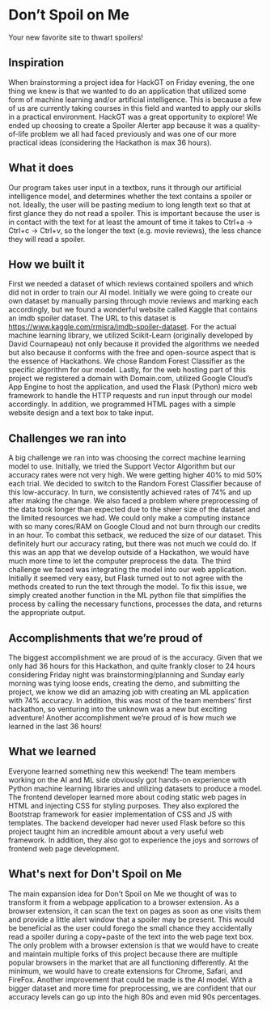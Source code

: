 # Don’t Spoil on Me
Your new favorite site to thwart spoilers!

## Inspiration
When brainstorming a project idea for HackGT on Friday evening, the one thing we knew is that we wanted to do an application that utilized some form of machine learning and/or artificial intelligence. This is because a few of us are currently taking courses in this field and wanted to apply our skills in a practical environment. HackGT was a great opportunity to explore! We ended up choosing to create a Spoiler Alerter app because it was a quality-of-life problem we all had faced previously and was one of our more practical ideas (considering the Hackathon is max 36 hours).

## What it does
Our program takes user input in a textbox, runs it through our artificial intelligence model, and determines whether the text contains a spoiler or not. Ideally, the user will be pasting medium to long length text so that at first glance they do not read a spoiler. This is important because the user is in contact with the text for at least the amount of time it takes to Ctrl+a → Ctrl+c → Ctrl+v, so the longer the text (e.g. movie reviews), the less chance they will read a spoiler.

## How we built it
First we needed a dataset of which reviews contained spoilers and which did not in order to train our AI model. Initially we were going to create our own dataset by manually parsing through movie reviews and marking each accordingly, but we found a wonderful website called Kaggle that contains an imdb spoiler dataset. The URL to this dataset is https://www.kaggle.com/rmisra/imdb-spoiler-dataset. For the actual machine learning library, we utilized Scikit-Learn (originally developed by David Cournapeau) not only because it provided the algorithms we needed but also because it conforms with the free and open-source aspect that is the essence of Hackathons. We chose Random Forest Classifier as the specific algorithm for our model. Lastly, for the web hosting part of this project we registered a domain with Domain.com, utilized Google Cloud’s App Engine to host the application, and used the Flask (Python) micro web framework to handle the HTTP requests and run input through our model accordingly. In addition, we programmed HTML pages with a simple website design and a text box to take input.

## Challenges we ran into
A big challenge we ran into was choosing the correct machine learning model to use. Initially, we tried the Support Vector Algorithm but our accuracy rates were not very high. We were getting higher 40% to mid 50% each trial. We decided to switch to the Random Forest Classifier because of this low-accuracy. In turn, we consistently achieved rates of 74% and up after making the change. We also faced a problem where preprocessing of the data took longer than expected due to the sheer size of the dataset and the limited resources we had. We could only make a computing instance with so many cores/RAM on Google Cloud and not burn through our credits in an hour. To combat this setback, we reduced the size of our dataset. This definitely hurt our accuracy rating, but there was not much we could do. If this was an app that we develop outside of a Hackathon, we would have much more time to let the computer preprocess the data.
The third challenge we faced was integrating the model into our web application. Initially it seemed very easy, but Flask turned out to not agree with the methods created to run the text through the model. To fix this issue, we simply created another function in the ML python file that simplifies the process by calling the necessary functions, processes the data, and returns the appropriate output.

## Accomplishments that we’re proud of
The biggest accomplishment we are proud of is the accuracy. Given that we only had 36 hours for this Hackathon, and quite frankly closer to 24 hours considering Friday night was brainstorming/planning and Sunday early morning was tying loose ends, creating the demo, and submitting the project, we know we did an amazing job with creating an ML application with 74% accuracy. In addition, this was most of the team members’ first hackathon, so venturing into the unknown was a new but exciting adventure!
Another accomplishment we’re proud of is how much we learned in the last 36 hours!

## What we learned
Everyone learned something new this weekend! The team members working on the AI and ML side obviously got hands-on experience with Python machine learning libraries and utilizing datasets to produce a model. The frontend developer learned more about coding static web pages in HTML and injecting CSS for styling purposes. They also explored the Bootstrap framework for easier implementation of CSS and JS with templates. The backend developer had never used Flask before so this project taught him an incredible amount about a very useful web framework. In addition, they also got to experience the joys and sorrows of frontend web page development.

## What's next for Don't Spoil on Me
The main expansion idea for Don’t Spoil on Me we thought of was to transform it from a webpage application to a browser extension. As a browser extension, it can scan the text on pages as soon as one visits them and provide a little alert window that a spoiler may be present. This would be beneficial as the user could forego the small chance they accidentally read a spoiler during a copy+paste of the text into the web page text box. The only problem with a browser extension is that we would have to create and maintain multiple forks of this project because there are multiple popular browsers in the market that are all functioning differently. At the minimum, we would have to create extensions for Chrome, Safari, and FireFox.
Another improvement that could be made is the AI model. With a bigger dataset and more time for preprocessing, we are confident that our accuracy levels can go up into the high 80s and even mid 90s percentages.
